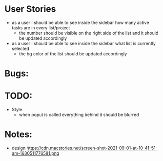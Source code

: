 # User Stories

-   as a user I should be able to see inside the sidebar how many active tasks are in every list/project
    -   the number should be visible on the right side of the list and it should be updated accordingly
-   as a user I should be able to see inside the sidebar what list is currently selected
    -   the bg color of the list should be updated accordingly

# Bugs:

# TODO:

-   Style
    -   when poput is called everything behind it should be blurred

# Notes:

-   design https://cdn.macstories.net/screen-shot-2021-09-01-at-10-41-51-am-1630511776581.png

